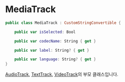 # MediaTrack

```swift
public class MediaTrack : CustomStringConvertible {

    public var isSelected: Bool

    public var codecName: String { get }

    public var label: String? { get }

    public var language: String? { get }
}
```

[AudioTrack](../audio-track/home.md), [TextTrack](../text-track/home.md), [VideoTrack](../video-track/home.md)의 부모 클래스입니다.
